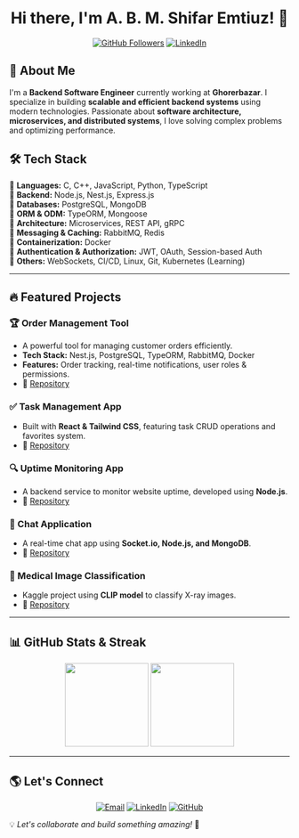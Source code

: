 <div align="center">
  
</div>

<h1 align="center">Hi there, I'm A. B. M. Shifar Emtiuz! 👋</h1>

<p align="center">
  <a href="https://github.com/ShifarEmtiuz07"><img src="https://img.shields.io/github/followers/ShifarEmtiuz07?label=Followers&style=social" alt="GitHub Followers"></a>
  <a href="https://linkedin.com/in/shifar-emtiuz"><img src="https://img.shields.io/badge/LinkedIn-Connect-blue?style=social&logo=linkedin" alt="LinkedIn"></a>
</p>

## 🚀 About Me
I'm a **Backend Software Engineer** currently working at **Ghorerbazar**. I specialize in building **scalable and efficient backend systems** using modern technologies. Passionate about **software architecture, microservices, and distributed systems**, I love solving complex problems and optimizing performance.

## 🛠 Tech Stack

🔹 **Languages:** C, C++, JavaScript, Python, TypeScript  
🔹 **Backend:** Node.js, Nest.js, Express.js  
🔹 **Databases:** PostgreSQL, MongoDB  
🔹 **ORM & ODM:** TypeORM, Mongoose  
🔹 **Architecture:** Microservices, REST API, gRPC  
🔹 **Messaging & Caching:** RabbitMQ, Redis  
🔹 **Containerization:** Docker  
🔹 **Authentication & Authorization:** JWT, OAuth, Session-based Auth  
🔹 **Others:** WebSockets, CI/CD, Linux, Git, Kubernetes (Learning)

---

## 🔥 Featured Projects

### 🏆 Order Management Tool
- A powerful tool for managing customer orders efficiently.
- **Tech Stack:** Nest.js, PostgreSQL, TypeORM, RabbitMQ, Docker
- **Features:** Order tracking, real-time notifications, user roles & permissions.
- 🚀 [Repository](https://github.com/ShifarEmtiuz07/order-management-tool)

### ✅ Task Management App
- Built with **React & Tailwind CSS**, featuring task CRUD operations and favorites system.
- 🚀 [Repository](https://github.com/ShifarEmtiuz07/task-management-app)

### 🔍 Uptime Monitoring App
- A backend service to monitor website uptime, developed using **Node.js**.
- 🚀 [Repository](https://github.com/ShifarEmtiuz07/uptime-monitoring-app)

### 💬 Chat Application
- A real-time chat app using **Socket.io, Node.js, and MongoDB**.
- 🚀 [Repository](https://github.com/ShifarEmtiuz07/chat-app)

### 🏥 Medical Image Classification
- Kaggle project using **CLIP model** to classify X-ray images.
- 🚀 [Repository](https://github.com/ShifarEmtiuz07/medical-image-classification)

---

## 📊 GitHub Stats & Streak
<div align="center">
  <img src="https://github-readme-stats.vercel.app/api?username=ShifarEmtiuz07&show_icons=true&theme=radical" height="150px"/>
 
  <img src="https://github-readme-stats.vercel.app/api/top-langs/?username=ShifarEmtiuz07&layout=compact&theme=radical" height="150px"/>
</div>

---

## 🌎 Let's Connect
<p align="center">
  <a href="mailto:shifaremtiuz07@gmail.com"><img src="https://img.shields.io/badge/Email-Contact-red?style=flat&logo=gmail" alt="Email"></a>
  <a href="https://linkedin.com/in/shifar-emtiuz"><img src="https://img.shields.io/badge/LinkedIn-Connect-blue?style=flat&logo=linkedin" alt="LinkedIn"></a>
  <a href="https://github.com/ShifarEmtiuz07"><img src="https://img.shields.io/badge/GitHub-Follow-black?style=flat&logo=github" alt="GitHub"></a>
</p>

💡 *Let's collaborate and build something amazing!* 🚀

